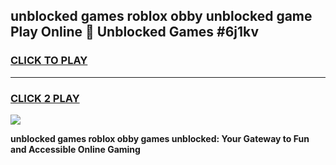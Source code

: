 
## unblocked games roblox obby unblocked game Play Online 👋 Unblocked Games #6j1kv
<h3>
<a href="https://premium.freeplayer.one?title=unblocked_games_roblox_obby&ref=21F">CLICK TO PLAY</a></h3>
<hr>

<h3>
<a href="https://premium.freeplayer.one?title=unblocked_games_roblox_obby&ref=21F">CLICK 2 PLAY</a>
  
</h3>

<a href="https://premium.freeplayer.one?title=unblocked_games_roblox_obby&ref=21F/"><img src="https://clearcache.store/games.png"></a>


**unblocked games roblox obby games unblocked: Your Gateway to Fun and Accessible Online Gaming**
